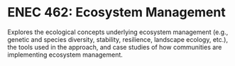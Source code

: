 # ENEC 462: Ecosystem Management

Explores the ecological concepts underlying ecosystem management (e.g., genetic and species diversity, stability, resilience, landscape ecology, etc.), the tools used in the approach, and case studies of how communities are implementing ecosystem management.